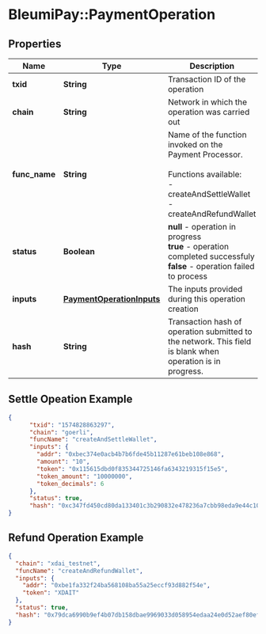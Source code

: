 # BleumiPay::PaymentOperation

## Properties

Name | Type | Description | Notes
------------ | ------------- | ------------- | -------------
**txid** | **String** | Transaction ID of the operation | [optional] 
**chain** | **String** | Network in which the operation was carried out | 
**func_name** | **String** | Name of the function invoked on the Payment Processor.<br/><br/>Functions available:<br/> - createAndSettleWallet<br/> - createAndRefundWallet 
**status** | **Boolean** | <b>null</b> - operation in progress <br/> <b>true</b> - operation completed successfuly <br/> <b>false</b> - operation failed to process | 
**inputs** | [**PaymentOperationInputs**](PaymentOperationInputs.md) | The inputs provided during this operation creation | 
**hash** | **String** | Transaction hash of operation submitted to the network. This field is blank when operation is in progress. | 

## Settle Opeation Example

```json
{
      "txid": "1574828863297",
      "chain": "goerli",
      "funcName": "createAndSettleWallet",
      "inputs": {
        "addr": "0xbec374e0acb4b7b6fde45b11287e61beb108e868",
        "amount": "10",
        "token": "0x115615dbd0f835344725146fa6343219315f15e5",
        "token_amount": "10000000",
        "token_decimals": 6
      },
      "status": true,
      "hash": "0xc347fd450cd80da133401c3b290832e478236a7cbb98eda9e44c108ebc601bb9"
}
```

## Refund Operation Example

```json
{
  "chain": "xdai_testnet",
  "funcName": "createAndRefundWallet",
  "inputs": {
    "addr": "0xbe1fa332f24ba568108ba55a25eccf93d882f54e",
    "token": "XDAIT"
  },
  "status": true,
  "hash": "0x79dca6990b9ef4b07db158dbae9969033d058954edaa24e0d52aef80ef05eca8"
}
```
